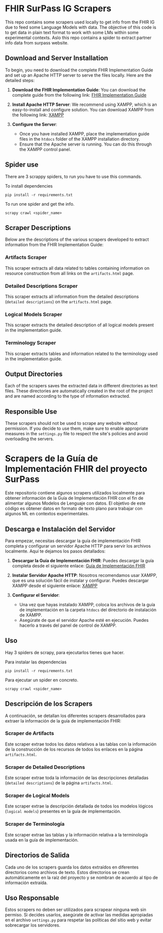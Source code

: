 # FHIR SurPass IG Scrapers

This repo contains some scrapers used locally to get info from the FHIR IG due to feed some Language Models with data. The objective of this code is to get data in plain text format to work with some LMs within some experimental contexts. Aslo this repo contains a spider to extract partner info data from surpass website.

## Download and Server Installation

To begin, you need to download the complete FHIR Implementation Guide and set up an Apache HTTP server to serve the files locally. Here are the detailed steps:

1. **Download the FHIR Implementation Guide**: You can download the complete guide from the following link:
   [FHIR Implementation Guide](https://build.fhir.org/ig/hl7-eu/pcsp/downloads.html#full-ig)

2. **Install Apache HTTP Server**: We recommend using XAMPP, which is an easy-to-install and configure solution. You can download XAMPP from the following link:
   [XAMPP](https://www.apachefriends.org/index.html)

3. **Configure the Server**:
   - Once you have installed XAMPP, place the implementation guide files in the `htdocs` folder of the XAMPP installation directory.
   - Ensure that the Apache server is running. You can do this through the XAMPP control panel.


## Spider use
There are 3 scrappy spiders, to run you have to use this commands.

To install dependencies

```shell
pip install -r requirements.txt
```

To run one spider and get the info.

```shell
scrapy crawl <spider_name>
```

## Scraper Descriptions

Below are the descriptions of the various scrapers developed to extract information from the FHIR Implementation Guide:

### Artifacts Scraper

This scraper extracts all data related to tables containing information on resource construction from all links on the `artifacts.html` page.

### Detailed Descriptions Scraper

This scraper extracts all information from the detailed descriptions (`detailed descriptions`) on the `artifacts.html` page.

### Logical Models Scraper

This scraper extracts the detailed description of all logical models present in the implementation guide.

### Terminology Scraper

This scraper extracts tables and information related to the terminology used in the implementation guide.

## Output Directories

Each of the scrapers saves the extracted data in different directories as text files. These directories are automatically created in the root of the project and are named according to the type of information extracted.

## Responsible Use

These scrapers should not be used to scrape any website without permission. If you decide to use them, make sure to enable appropriate measures in the `settings.py` file to respect the site's policies and avoid overloading the servers.

# Scrapers de la Guía de Implementación FHIR del proyecto SurPass

Este repositorio contiene algunos scrapers utilizados localmente para obtener información de la Guía de Implementación FHIR con el fin de alimentar algunos Modelos de Lenguaje con datos. El objetivo de este código es obtener datos en formato de texto plano para trabajar con algunos ML en contextos experimentales.

## Descarga e Instalación del Servidor

Para empezar, necesitas descargar la guía de implementación FHIR completa y configurar un servidor Apache HTTP para servir los archivos localmente. Aquí te dejamos los pasos detallados:

1. **Descargar la Guía de Implementación FHIR**: Puedes descargar la guía completa desde el siguiente enlace:
   [Guía de Implementación FHIR](https://build.fhir.org/ig/hl7-eu/pcsp/downloads.html#full-ig)

2. **Instalar Servidor Apache HTTP**: Nosotros recomendamos usar XAMPP, que es una solución fácil de instalar y configurar. Puedes descargar XAMPP desde el siguiente enlace:
   [XAMPP](https://www.apachefriends.org/index.html)

3. **Configurar el Servidor**:
   - Una vez que hayas instalado XAMPP, coloca los archivos de la guía de implementación en la carpeta `htdocs` del directorio de instalación de XAMPP.
   - Asegúrate de que el servidor Apache esté en ejecución. Puedes hacerlo a través del panel de control de XAMPP.

## Uso
Hay 3 spiders de scrapy, para ejecutarlos tienes que hacer.

Para instalar las dependencias

```shell
pip install -r requirements.txt
```

Para ejecutar un spider en concreto.

```shell
scrapy crawl <spider_name>
```

## Descripción de los Scrapers

A continuación, se detallan los diferentes scrapers desarrollados para extraer la información de la guía de implementación FHIR:

### Scraper de Artifacts

Este scraper extrae todos los datos relativos a las tablas con la información de la construcción de los recursos de todos los enlaces en la página `artifacts.html`.

### Scraper de Detailed Descriptions

Este scraper extrae toda la información de las descripciones detalladas (`detailed descriptions`) de la página `artifacts.html`.

### Scraper de Logical Models

Este scraper extrae la descripción detallada de todos los modelos lógicos (`logical models`) presentes en la guía de implementación.

### Scraper de Terminología

Este scraper extrae las tablas y la información relativa a la terminología usada en la guía de implementación.

## Directorios de Salida

Cada uno de los scrapers guarda los datos extraídos en diferentes directorios como archivos de texto. Estos directorios se crean automáticamente en la raíz del proyecto y se nombran de acuerdo al tipo de información extraída.

## Uso Responsable

Estos scrapers no deben ser utilizados para scrapear ninguna web sin permiso. Si decides usarlos, asegúrate de activar las medidas apropiadas en el archivo `settings.py` para respetar las políticas del sitio web y evitar sobrecargar los servidores.
